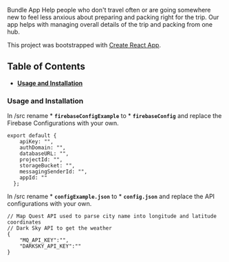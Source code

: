 Bundle App
Help people who don't travel often or are going somewhere new to feel less anxious about preparing and packing right for the trip. Our app helps with managing overall details of the trip and packing from one hub.

This project was bootstrapped with [Create React App](https://github.com/facebook/create-react-app).

## Table of Contents
* **[Usage and Installation](#usage-and-installation)**

### Usage and Installation
In /src rename * **`firebaseConfigExample`** to * **`firebaseConfig`** and replace the Firebase Configurations with your own.

```
export default {
    apiKey: "",
    authDomain: "",
    databaseURL: "",
    projectId: "",
    storageBucket: "",
    messagingSenderId: "",
    appId: ""
  };
```

In /src rename * **`configExample.json`** to * **`config.json`** and replace the API configurations with your own.

```
// Map Quest API used to parse city name into longitude and latitude coordinates
// Dark Sky API to get the weather 
{
    "MQ_API_KEY":"",
    "DARKSKY_API_KEY":""
}
```
